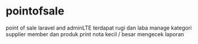 # pointofsale
point of sale laravel and adminLTE
terdapat rugi dan laba
manage kategori supplier member dan produk
print nota kecil / besar
mengecek laporan 
